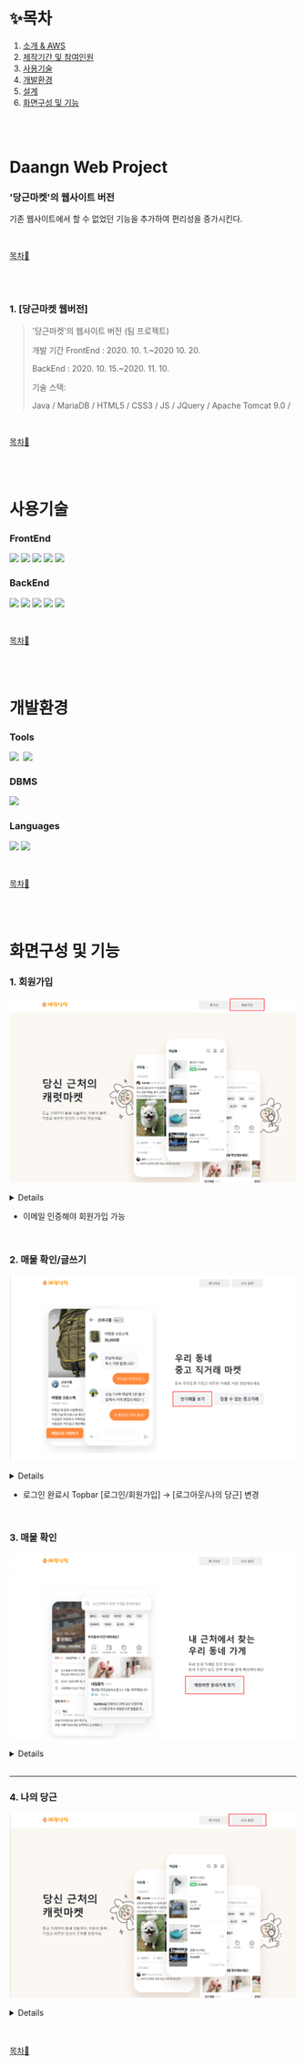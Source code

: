 # ✨목차

1. [소개 &amp; AWS](#laundrygo-project)
2. [제작기간 및 참여인원](#제작기간-및-참여인원)
3. [사용기술](#사용기술)
4. [개발환경](#개발환경)
5. [설계](#설계)
6. [화면구성 및 기능](#화면구성-및-기능)

<br><br>

# Daangn Web Project
### '당근마켓'의 웹사이트 버전
기존 웹사이트에서 할 수 없었던 기능을 추가하여 편리성을 증가시킨다.<br>

<br>

[목차🔺](#목차)

<br><br>

### 1. [당근마켓 웹버전]
>'당근마켓'의 웹사이트 버전 (팀 프로젝트) 
>
>개발 기간 
>FrontEnd : 2020. 10. 1.~2020 10. 20. 
>
>BackEnd : 2020. 10. 15.~2020. 11. 10.  
>
>기술 스택:  
>
>Java / MariaDB / HTML5 / CSS3 / JS / JQuery / Apache Tomcat 9.0 /   
<br>

[목차🔺](#목차)

<br><br>

# 사용기술
### FrontEnd
<img src="https://img.shields.io/badge/HTML5-black?style=for-the-badge&logo=HTML5&logoColor=white">&nbsp;<img 
src="https://img.shields.io/badge/CSS3-black?style=for-the-badge&logo=CSS#&logoColor=white">&nbsp;<img 
src="https://img.shields.io/badge/JavaScript-black?style=for-the-badge&logo=JavaScript&logoColor=white">&nbsp;<img 
src="https://img.shields.io/badge/JQuery-black?style=for-the-badge&logo=JQuery&logoColor=white">&nbsp;<img 
src="https://img.shields.io/badge/Ajax-black?style=for-the-badge&logo=Ajax&logoColor=white">
<br>

### BackEnd
<img src="https://img.shields.io/badge/Java8-black?style=for-the-badge&logo=Java8&logoColor=white">&nbsp;<img 
src="https://img.shields.io/badge/Spring MVC-black?style=for-the-badge&logo=Spring&logoColor=white">&nbsp;<img 
src="https://img.shields.io/badge/ApacheTomcat 9.0-black?style=for-the-badge&logo=Apache Tomcat&logoColor=white">&nbsp;<img 
src="https://img.shields.io/badge/JSTL-black?style=for-the-badge&logo=JSTL&logoColor=white">&nbsp;<img 
src="https://img.shields.io/badge/MyBatis-black?style=for-the-badge&logo=MyBatis&logoColor=white"><br>

<br>

[목차🔺](#목차)

<br><br>

# 개발환경
### Tools
<img src="https://img.shields.io/badge/Eclipse-black?style=for-the-badge&logo=Eclipse&logoColor=white">&nbsp;
<img src="https://img.shields.io/badge/MySQL-black?style=for-the-badge&logo=MySQL#&logoColor=white">
<br>

### DBMS
<img src="https://img.shields.io/badge/Mariadb-black?style=for-the-badge&logo=Mariadb#&logoColor=white">&nbsp;
<br>

### Languages
<img src="https://img.shields.io/badge/Java8-black?style=for-the-badge&logo=Java8&logoColor=white">&nbsp;<img 
src="https://img.shields.io/badge/JavaScript-black?style=for-the-badge&logo=JavaScript&logoColor=white">
<br>


<br>

[목차🔺](#목차)

<br><br>
<!-- 흐름도랑 ERD 
# 설계
### 흐름도
<br>
<img width="80%" src="https://user-images.githubusercontent.com/101784768/193979952-54059312-d5e4-4e25-8ec7-e233de2fc9d3.png"/>

<br>

### ERD
<br>
<img width="80%" height="700px" src="https://user-images.githubusercontent.com/101784768/193981651-56a1a411-4e99-457f-a6bc-23ef7afc3632.png"><br>

<br>

[목차🔺](#목차)

<br><br>
-->

# 화면구성 및 기능


### 1. 회원가입
![regist](https://github.com/SungwonDev/DaangnMarket-Web-Project/blob/master/%ED%94%84%EB%A1%9C%EC%A0%9D%ED%8A%B8%20%EC%9D%B4%EB%AF%B8%EC%A7%80%20%EC%88%98%EC%A0%95/1.%20%ED%9A%8C%EC%9B%90%EA%B0%80%EC%9E%851.png)<br>

<details>
	
![regist](https://github.com/SungwonDev/DaangnMarket-Web-Project/blob/master/%ED%94%84%EB%A1%9C%EC%A0%9D%ED%8A%B8%20%EC%9D%B4%EB%AF%B8%EC%A7%80%20%EC%88%98%EC%A0%95/1.%20%ED%9A%8C%EC%9B%90%EA%B0%80%EC%9E%851.png)<br>
	
![regist](https://github.com/SungwonDev/DaangnMarket-Web-Project/blob/master/%ED%94%84%EB%A1%9C%EC%A0%9D%ED%8A%B8%20%EC%9D%B4%EB%AF%B8%EC%A7%80%20%EC%88%98%EC%A0%95/1.%20%ED%9A%8C%EC%9B%90%EA%B0%80%EC%9E%852.png)<br>
	
![regist](https://github.com/SungwonDev/DaangnMarket-Web-Project/blob/master/%ED%94%84%EB%A1%9C%EC%A0%9D%ED%8A%B8%20%EC%9D%B4%EB%AF%B8%EC%A7%80%20%EC%88%98%EC%A0%95/1.%20%ED%9A%8C%EC%9B%90%EA%B0%80%EC%9E%853.png)<br>	
</details>

- 이메일 인증해야 회원가입 가능
<br>


### 2. 매물 확인/글쓰기

![trade](https://github.com/SungwonDev/DaangnMarket-Web-Project/blob/master/%ED%94%84%EB%A1%9C%EC%A0%9D%ED%8A%B8%20%EC%9D%B4%EB%AF%B8%EC%A7%80%20%EC%88%98%EC%A0%95/3.%20%EC%9D%B8%EA%B8%B0%EB%A7%A4%EB%AC%BC1.png)<br>
	
<details>
	
![trade](https://github.com/SungwonDev/DaangnMarket-Web-Project/blob/master/%ED%94%84%EB%A1%9C%EC%A0%9D%ED%8A%B8%20%EC%9D%B4%EB%AF%B8%EC%A7%80%20%EC%88%98%EC%A0%95/3.%20%EC%9D%B8%EA%B8%B0%EB%A7%A4%EB%AC%BC1.png)<br>
	
![trade](https://github.com/SungwonDev/DaangnMarket-Web-Project/blob/master/%ED%94%84%EB%A1%9C%EC%A0%9D%ED%8A%B8%20%EC%9D%B4%EB%AF%B8%EC%A7%80%20%EC%88%98%EC%A0%95/3.%20%EC%9D%B8%EA%B8%B0%EB%A7%A4%EB%AC%BC2.png)<br>
	
![trade](https://github.com/SungwonDev/DaangnMarket-Web-Project/blob/master/%ED%94%84%EB%A1%9C%EC%A0%9D%ED%8A%B8%20%EC%9D%B4%EB%AF%B8%EC%A7%80%20%EC%88%98%EC%A0%95/3.%20%EC%9D%B8%EA%B8%B0%EB%A7%A4%EB%AC%BC3.png)<br>
	
![trade](https://github.com/SungwonDev/DaangnMarket-Web-Project/blob/master/%ED%94%84%EB%A1%9C%EC%A0%9D%ED%8A%B8%20%EC%9D%B4%EB%AF%B8%EC%A7%80%20%EC%88%98%EC%A0%95/3.%20%EC%9D%B8%EA%B8%B0%EB%A7%A4%EB%AC%BC4.png)<br>
	
![trade](https://github.com/SungwonDev/DaangnMarket-Web-Project/blob/master/%ED%94%84%EB%A1%9C%EC%A0%9D%ED%8A%B8%20%EC%9D%B4%EB%AF%B8%EC%A7%80%20%EC%88%98%EC%A0%95/3.%20%EC%9D%B8%EA%B8%B0%EB%A7%A4%EB%AC%BC5.png)<br>
	
![trade](https://github.com/SungwonDev/DaangnMarket-Web-Project/blob/master/%ED%94%84%EB%A1%9C%EC%A0%9D%ED%8A%B8%20%EC%9D%B4%EB%AF%B8%EC%A7%80%20%EC%88%98%EC%A0%95/3.%20%EC%9D%B8%EA%B8%B0%EB%A7%A4%EB%AC%BC6.png)<br>
	
![trade](https://github.com/SungwonDev/DaangnMarket-Web-Project/blob/master/%ED%94%84%EB%A1%9C%EC%A0%9D%ED%8A%B8%20%EC%9D%B4%EB%AF%B8%EC%A7%80%20%EC%88%98%EC%A0%95/3.%20%EC%9D%B8%EA%B8%B0%EB%A7%A4%EB%AC%BC7.png)<br>
	
![trade](https://github.com/SungwonDev/DaangnMarket-Web-Project/blob/master/%ED%94%84%EB%A1%9C%EC%A0%9D%ED%8A%B8%20%EC%9D%B4%EB%AF%B8%EC%A7%80%20%EC%88%98%EC%A0%95/3.%20%EC%9D%B8%EA%B8%B0%EB%A7%A4%EB%AC%BC8.png)<br>
	
![trade](https://github.com/SungwonDev/DaangnMarket-Web-Project/blob/master/%ED%94%84%EB%A1%9C%EC%A0%9D%ED%8A%B8%20%EC%9D%B4%EB%AF%B8%EC%A7%80%20%EC%88%98%EC%A0%95/3.%20%EC%9D%B8%EA%B8%B0%EB%A7%A4%EB%AC%BC9.png)<br>
	
</details>

- 로그인 완료시 Topbar [로그인/회원가입] → [로그아웃/나의 당근] 변경
<br>



### 3. 매물 확인
	
![market](https://github.com/SungwonDev/DaangnMarket-Web-Project/blob/master/%ED%94%84%EB%A1%9C%EC%A0%9D%ED%8A%B8%20%EC%9D%B4%EB%AF%B8%EC%A7%80%20%EC%88%98%EC%A0%95/4.%20%EC%BA%90%EB%9F%BF%EB%A7%88%EC%BC%931.png)<br>

<details>
	
![market](https://github.com/SungwonDev/DaangnMarket-Web-Project/blob/master/%ED%94%84%EB%A1%9C%EC%A0%9D%ED%8A%B8%20%EC%9D%B4%EB%AF%B8%EC%A7%80%20%EC%88%98%EC%A0%95/4.%20%EC%BA%90%EB%9F%BF%EB%A7%88%EC%BC%931.png)<br>
	
![market](https://github.com/SungwonDev/DaangnMarket-Web-Project/blob/master/%ED%94%84%EB%A1%9C%EC%A0%9D%ED%8A%B8%20%EC%9D%B4%EB%AF%B8%EC%A7%80%20%EC%88%98%EC%A0%95/4.%20%EC%BA%90%EB%9F%BF%EB%A7%88%EC%BC%932.png)<br>

![market](https://github.com/SungwonDev/DaangnMarket-Web-Project/blob/master/%ED%94%84%EB%A1%9C%EC%A0%9D%ED%8A%B8%20%EC%9D%B4%EB%AF%B8%EC%A7%80%20%EC%88%98%EC%A0%95/4.%20%EC%BA%90%EB%9F%BF%EB%A7%88%EC%BC%933.png)<br>
	
![market](https://github.com/SungwonDev/DaangnMarket-Web-Project/blob/master/%ED%94%84%EB%A1%9C%EC%A0%9D%ED%8A%B8%20%EC%9D%B4%EB%AF%B8%EC%A7%80%20%EC%88%98%EC%A0%95/4.%20%EC%BA%90%EB%9F%BF%EB%A7%88%EC%BC%934.png)<br>
	
![market](https://github.com/SungwonDev/DaangnMarket-Web-Project/blob/master/%ED%94%84%EB%A1%9C%EC%A0%9D%ED%8A%B8%20%EC%9D%B4%EB%AF%B8%EC%A7%80%20%EC%88%98%EC%A0%95/4.%20%EC%BA%90%EB%9F%BF%EB%A7%88%EC%BC%935.png)<br>
	
![market](https://github.com/SungwonDev/DaangnMarket-Web-Project/blob/master/%ED%94%84%EB%A1%9C%EC%A0%9D%ED%8A%B8%20%EC%9D%B4%EB%AF%B8%EC%A7%80%20%EC%88%98%EC%A0%95/4.%20%EC%BA%90%EB%9F%BF%EB%A7%88%EC%BC%936.png)<br>
	
![market](https://github.com/SungwonDev/DaangnMarket-Web-Project/blob/master/%ED%94%84%EB%A1%9C%EC%A0%9D%ED%8A%B8%20%EC%9D%B4%EB%AF%B8%EC%A7%80%20%EC%88%98%EC%A0%95/4.%20%EC%BA%90%EB%9F%BF%EB%A7%88%EC%BC%937.png)<br>
	
![market](https://github.com/SungwonDev/DaangnMarket-Web-Project/blob/master/%ED%94%84%EB%A1%9C%EC%A0%9D%ED%8A%B8%20%EC%9D%B4%EB%AF%B8%EC%A7%80%20%EC%88%98%EC%A0%95/4.%20%EC%BA%90%EB%9F%BF%EB%A7%88%EC%BC%939.png)<br>
	
</details>

<br>

---

### 4. 나의 당근

![mypage](https://github.com/SungwonDev/DaangnMarket-Web-Project/blob/master/%ED%94%84%EB%A1%9C%EC%A0%9D%ED%8A%B8%20%EC%9D%B4%EB%AF%B8%EC%A7%80%20%EC%88%98%EC%A0%95/5.%20%EB%82%98%EC%9D%98%EB%8B%B9%EA%B7%BC1.png)

<details>
	
![mypage](https://github.com/SungwonDev/DaangnMarket-Web-Project/blob/master/%ED%94%84%EB%A1%9C%EC%A0%9D%ED%8A%B8%20%EC%9D%B4%EB%AF%B8%EC%A7%80%20%EC%88%98%EC%A0%95/5.%20%EB%82%98%EC%9D%98%EB%8B%B9%EA%B7%BC1.png)<br>
	
![mypage](https://github.com/SungwonDev/DaangnMarket-Web-Project/blob/master/%ED%94%84%EB%A1%9C%EC%A0%9D%ED%8A%B8%20%EC%9D%B4%EB%AF%B8%EC%A7%80%20%EC%88%98%EC%A0%95/5.%20%EB%82%98%EC%9D%98%EB%8B%B9%EA%B7%BC2.png)<br>
	
![mypage](https://github.com/SungwonDev/DaangnMarket-Web-Project/blob/master/%ED%94%84%EB%A1%9C%EC%A0%9D%ED%8A%B8%20%EC%9D%B4%EB%AF%B8%EC%A7%80%20%EC%88%98%EC%A0%95/5.%20%EB%82%98%EC%9D%98%EB%8B%B9%EA%B7%BC3.png)<br>
	
![mypage](https://github.com/SungwonDev/DaangnMarket-Web-Project/blob/master/%ED%94%84%EB%A1%9C%EC%A0%9D%ED%8A%B8%20%EC%9D%B4%EB%AF%B8%EC%A7%80%20%EC%88%98%EC%A0%95/5.%20%EB%82%98%EC%9D%98%EB%8B%B9%EA%B7%BC4.png)<br>
	
</details>
<br>

<br>

[목차🔺](#목차)

<br><br>

